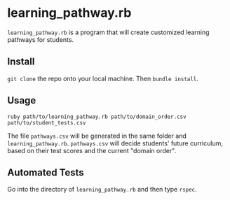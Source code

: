 # learning_pathway.rb

```learning_pathway.rb``` is a program that will create customized learning pathways for students.

## Install
```git clone``` the repo onto your local machine. Then ```bundle install```.

## Usage

```ruby path/to/learning_pathway.rb path/to/domain_order.csv path/to/student_tests.csv```

The file ```pathways.csv``` will be generated in the same folder and ```learning_pathway.rb```. ```pathways.csv``` will decide students' future curriculum, based on their test scores and the current "domain order".

## Automated Tests
Go into the directory of ```learning_pathway.rb``` and then type ```rspec```.